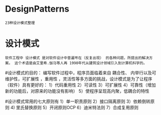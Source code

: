 # DesignPatterns
	23种设计模式整理

# 设计模式
	软件工程中 设计模式 是对软件设计中普遍岑在（反复出现） 的各种问题，所提出的解决方案。 这个术语是由艾里希.伽马等人再 1990年代从建筑设计领域引入到计算机科学的。

#设计模式的目的：
 	编写软件过程中，程序员面临着来自 耦合性、 内举行以及可维护性，可扩展性 ，重用性 ，灵活性等多方面的挑战，设计模式是为了让程序（软件）具有更好的：
	1）代码重用性
	2）可读性
	3）可扩展性
	4）可靠性（增加新的功能后，对原来的功能没有影响）
	5）使程序呈现高内聚，低耦合的特性

#设计模式常用的七大原则有
	1）单一职责原则
	2）接口隔离原则
	3）依赖倒转原则
	4) 里氏替换原则
	5）开闭原则OCP
	6）迪米特法则
	7）合成复用原则
